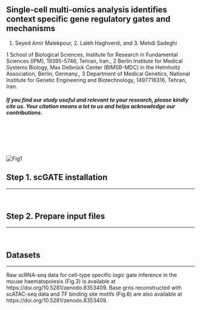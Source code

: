 ## Single-cell multi-omics analysis identifies context specific gene regulatory gates and mechanisms
1. Seyed Amir Malekpour, 2. Laleh Haghverdi, and 3. Mehdi Sadeghi
   
1 School of Biological Sciences, Institute for Research in Fundamental Sciences (IPM), 19395-5746, Tehran, Iran.,
2 Berlin Institute for Medical Systems Biology, Max Delbrück Center (BIMSB-MDC) in the Helmholtz Association, Berlin, Germany.,
3 Department of Medical Genetics, National Institute for Genetic Engineering and Biotechnology, 1497716316, Tehran, Iran.



##### If you find our study useful and relevant to your research, please kindly cite us. Your citation means a lot to us and helps acknowledge our contributions.
<br>
<br>
<br>
<br>

![Fig1](https://github.com/CompBioIPM/scGATE/assets/47293318/4be29239-0cd7-4871-aa01-18268ba7bb7d)

## Step 1. scGATE installation
<hr>



<br>

## Step 2. Prepare input files
<hr>

<br>

## Datasets
<hr>
Raw scRNA-seq data for cell-type specific logic gate inference in the mouse haematopoiesis (Fig.3) is available at https://doi.org/10.5281/zenodo.8353409.
Base grns reconstructed with scATAC-seq data and TF binding site motifs (Fig.6) are also available at https://doi.org/10.5281/zenodo.8353409.



